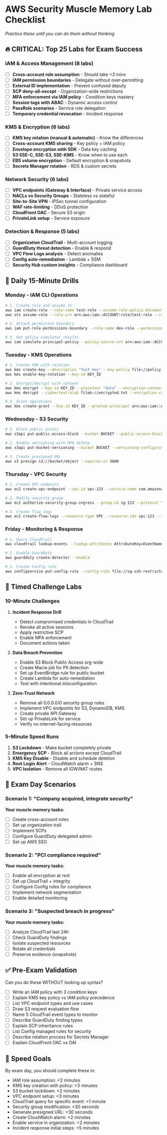 # AWS Security Muscle Memory Lab Checklist
*Practice these until you can do them without thinking*

## 🔥 CRITICAL: Top 25 Labs for Exam Success

### IAM & Access Management (8 labs)
- [ ] **Cross-account role assumption** - Should take <3 mins
- [ ] **IAM permission boundaries** - Delegate without over-permitting
- [ ] **External ID implementation** - Prevent confused deputy
- [ ] **SCP deny-all-except** - Organization-wide restrictions
- [ ] **MFA enforcement via IAM policy** - Condition keys mastery
- [ ] **Session tags with ABAC** - Dynamic access control
- [ ] **PassRole scenarios** - Service role delegation
- [ ] **Temporary credential revocation** - Incident response

### KMS & Encryption (6 labs)
- [ ] **KMS key rotation (manual & automatic)** - Know the differences
- [ ] **Cross-account KMS sharing** - Key policy + IAM policy
- [ ] **Envelope encryption with SDK** - Data key caching
- [ ] **S3 SSE-C, SSE-S3, SSE-KMS** - Know when to use each
- [ ] **EBS volume encryption** - Default encryption & snapshots
- [ ] **Secrets Manager rotation** - RDS & custom secrets

### Network Security (6 labs)
- [ ] **VPC endpoints (Gateway & Interface)** - Private service access
- [ ] **NACLs vs Security Groups** - Stateless vs stateful
- [ ] **Site-to-Site VPN** - IPSec tunnel configuration
- [ ] **WAF rate-limiting** - DDoS protection
- [ ] **CloudFront OAC** - Secure S3 origin
- [ ] **PrivateLink setup** - Service exposure

### Detection & Response (5 labs)
- [ ] **Organization CloudTrail** - Multi-account logging
- [ ] **GuardDuty threat detection** - Enable & respond
- [ ] **VPC Flow Logs analysis** - Detect anomalies
- [ ] **Config auto-remediation** - Lambda + SSM
- [ ] **Security Hub custom insights** - Compliance dashboard

## 📝 Daily 15-Minute Drills

### Monday - IAM CLI Operations
```bash
# 1. Create role and assume it
aws iam create-role --role-name test-role --assume-role-policy-document file://trust.json
aws sts assume-role --role-arn arn:aws:iam::ACCOUNT:role/test-role --role-session-name test

# 2. Attach permission boundary
aws iam put-role-permissions-boundary --role-name dev-role --permissions-boundary arn:aws:iam::ACCOUNT:policy/DevBoundary

# 3. Get policy simulator results
aws iam simulate-principal-policy --policy-source-arn arn:aws:iam::ACCOUNT:user/test --action-names s3:GetObject --resource-arns arn:aws:s3:::bucket/*
```

### Tuesday - KMS Operations
```bash
# 1. Create CMK with rotation
aws kms create-key --description "Test key" --key-policy file://policy.json
aws kms enable-key-rotation --key-id KEY_ID

# 2. Encrypt/decrypt with context
aws kms encrypt --key-id KEY_ID --plaintext "data" --encryption-context Purpose=Test
aws kms decrypt --ciphertext-blob fileb://encrypted.txt --encryption-context Purpose=Test

# 3. Grant operations
aws kms create-grant --key-id KEY_ID --grantee-principal arn:aws:iam::ACCOUNT:role/Lambda --operations Decrypt
```

### Wednesday - S3 Security
```bash
# 1. Block public access
aws s3api put-public-access-block --bucket BUCKET --public-access-block-configuration BlockPublicAcls=true,IgnorePublicAcls=true,BlockPublicPolicy=true,RestrictPublicBuckets=true

# 2. Enable versioning with MFA delete
aws s3api put-bucket-versioning --bucket BUCKET --versioning-configuration Status=Enabled,MFADelete=Enabled --mfa "arn:aws:iam::ACCOUNT:mfa/root-account-mfa-device 123456"

# 3. Create presigned URL
aws s3 presign s3://bucket/object --expires-in 3600
```

### Thursday - VPC Security
```bash
# 1. Create VPC endpoint
aws ec2 create-vpc-endpoint --vpc-id vpc-123 --service-name com.amazonaws.region.s3 --route-table-ids rtb-123

# 2. Modify security group
aws ec2 authorize-security-group-ingress --group-id sg-123 --protocol tcp --port 443 --source-group sg-456

# 3. Create flow logs
aws ec2 create-flow-logs --resource-type VPC --resource-ids vpc-123 --traffic-type ALL --log-destination-type s3 --log-destination arn:aws:s3:::bucket/logs/
```

### Friday - Monitoring & Response
```bash
# 1. Query CloudTrail
aws cloudtrail lookup-events --lookup-attributes AttributeKey=EventName,AttributeValue=ConsoleLogin --max-items 10

# 2. Enable GuardDuty
aws guardduty create-detector --enable

# 3. Create Config rule
aws configservice put-config-rule --config-rule file://sg-ssh-restricted.json
```

## 🎯 Timed Challenge Labs

### 10-Minute Challenges
1. **Incident Response Drill**
   - Detect compromised credentials in CloudTrail
   - Revoke all active sessions
   - Apply restrictive SCP
   - Enable MFA enforcement
   - Document actions taken

2. **Data Breach Prevention**
   - Enable S3 Block Public Access org-wide
   - Create Macie job for PII detection
   - Set up EventBridge rule for public bucket
   - Create Lambda for auto-remediation
   - Test with intentional misconfiguration

3. **Zero-Trust Network**
   - Remove all 0.0.0.0/0 security group rules
   - Implement VPC endpoints for S3, DynamoDB, KMS
   - Create private API Gateway
   - Set up PrivateLink for service
   - Verify no internet-facing resources

### 5-Minute Speed Runs
1. **S3 Lockdown** - Make bucket completely private
2. **Emergency SCP** - Block all actions except CloudTrail
3. **KMS Key Disable** - Disable and schedule deletion
4. **Root Login Alert** - CloudWatch alarm + SNS
5. **VPC Isolation** - Remove all IGW/NAT routes

## 🔄 Exam Day Scenarios

### Scenario 1: "Company acquired, integrate security"
**Your muscle memory tasks:**
- [ ] Create cross-account roles
- [ ] Set up organization trail
- [ ] Implement SCPs
- [ ] Configure GuardDuty delegated admin
- [ ] Set up AWS SSO

### Scenario 2: "PCI compliance required"
**Your muscle memory tasks:**
- [ ] Enable all encryption at rest
- [ ] Set up CloudTrail + integrity
- [ ] Configure Config rules for compliance
- [ ] Implement network segmentation
- [ ] Enable detailed monitoring

### Scenario 3: "Suspected breach in progress"
**Your muscle memory tasks:**
- [ ] Analyze CloudTrail last 24h
- [ ] Check GuardDuty findings
- [ ] Isolate suspected resources
- [ ] Rotate all credentials
- [ ] Preserve evidence (snapshots)

## ✅ Pre-Exam Validation

Can you do these WITHOUT looking up syntax?
- [ ] Write an IAM policy with 3 condition keys
- [ ] Explain KMS key policy vs IAM policy precedence
- [ ] List VPC endpoint types and use cases
- [ ] Draw S3 request evaluation flow
- [ ] Name 5 CloudTrail event types to monitor
- [ ] Describe GuardDuty finding types
- [ ] Explain SCP inheritance rules
- [ ] List Config managed rules for security
- [ ] Describe rotation process for Secrets Manager
- [ ] Explain CloudFront OAC vs OAI

## 🚀 Speed Goals

By exam day, you should complete these in:
- IAM role assumption: <2 minutes
- KMS key creation with policy: <3 minutes
- S3 bucket lockdown: <2 minutes
- VPC endpoint setup: <3 minutes
- CloudTrail query for specific event: <1 minute
- Security group modification: <30 seconds
- Generate presigned URL: <30 seconds
- Create CloudWatch alarm: <2 minutes
- Enable service in organization: <2 minutes
- Incident response initial steps: <5 minutes